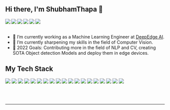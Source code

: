 ## Hi there, I'm ShubhamThapa 👋

<a href = "mailto:mu745511@gmail.com" > <img align = "left" src = "https://img.shields.io/badge/Gmail-D14836?style=for-the-badge&logo=gmail&logoColor=white"/> </a>

<a href = "https://www.linkedin.com/in/shubham-thapa-2324841b3/" > <img align = "left" src = "https://img.shields.io/badge/LinkedIn-0077B5?style=for-the-badge&logo=linkedin&logoColor=white"/> </a>

<a href = "https://discordapp.com/users/648501432118542337/" > <img align = "left" src = "https://img.shields.io/badge/Discord-7289DA?style=for-the-badge&logo=discord&logoColor=white"/> </a>


<a href = "https://www.kaggle.com/trooperog" > <img align = "left" src = "https://img.shields.io/badge/Kaggle-20BEFF?style=for-the-badge&logo=Kaggle&logoColor=white"/> </a>


<a href = "https://www.instagram.com/shubham_thapa8/" > <img align = "left" src = "https://img.shields.io/badge/Instagram-E4405F?style=for-the-badge&logo=instagram&logoColor=white"/> </a>

<a href = "https://twitter.com/Shubham65676765" > <img align = "left" src = "https://img.shields.io/badge/Twitter-1DA1F2?style=for-the-badge&logo=twitter&logoColor=white"/> </a>
 
<br>
</br>

- 🔭 I’m currently working as a Machine Learning Engineer at <a href="https://www.deepedge.ai/">DeepEdge AI</a>. 
- 🌱 I’m currently sharpening my skills in the field of Computer Vision. 
- 🥅 2022 Goals: Contributing more in the field of NLP and CV, creating SOTA Object detection Models and deploy them in edge devices. 
 

<!---## Spotify Playing 🎧

[![Spotify](https://novatorem-alpha-amber.vercel.app/api/spotify)](https://open.spotify.com/user/novatorem-alpha-amber)
-->



## My Tech Stack
<p float="left">
<img src = "https://img.shields.io/badge/Keras-%23D00000.svg?style=for-the-badge&logo=Keras&logoColor=white"/> 
<img src = "https://img.shields.io/badge/TensorFlow-%23FF6F00.svg?style=for-the-badge&logo=TensorFlow&logoColor=white" /> 
<img src = "https://img.shields.io/badge/PyTorch-%23EE4C2C.svg?style=for-the-badge&logo=PyTorch&logoColor=white"/> 
<img src = "https://img.shields.io/badge/pandas-%23150458.svg?style=for-the-badge&logo=pandas&logoColor=white"/>
<img src = "https://img.shields.io/badge/numpy-%23013243.svg?style=for-the-badge&logo=numpy&logoColor=white"/>
<img src = "https://img.shields.io/badge/Django-092E20?style=for-the-badge&logo=django&logoColor=white"/> 
<img src = "https://img.shields.io/badge/fastapi-109989?style=for-the-badge&logo=FASTAPI&logoColor=white"/> 
<img src = "https://img.shields.io/badge/Flask-000000?style=for-the-badge&logo=flask&logoColor=white"/> 
<img src = "https://img.shields.io/badge/DJANGO-REST-ff1709?style=for-the-badge&logo=django&logoColor=white&color=ff1709&labelColor=gray"/> 
<img src = "https://img.shields.io/badge/heroku-%23430098.svg?style=for-the-badge&logo=heroku&logoColor=white"/> 

<img src = "https://img.shields.io/badge/OpenCV-27338e?style=for-the-badge&logo=OpenCV&logoColor=white"/> 
<img src = "https://img.shields.io/badge/Jupyter-F37626.svg?&style=for-the-badge&logo=Jupyter&logoColor=white" /> 
<img src = "https://img.shields.io/badge/scikit_learn-F7931E?style=for-the-badge&logo=scikit-learn&logoColor=white"/>
<img src = "https://img.shields.io/badge/AWS-%23FF9900.svg?style=for-the-badge&logo=amazon-aws&logoColor=white"/>
<img src = "https://img.shields.io/badge/microsoft%20azure-0089D6?style=for-the-badge&logo=microsoft-azure&logoColor=white"/>
<img src = "https://img.shields.io/badge/Kaggle-20BEFF?style=for-the-badge&logo=Kaggle&logoColor=white"/>
<img src = "https://img.shields.io/badge/Docker-2CA5E0?style=for-the-badge&logo=docker&logoColor=white"/>
<img src = "https://img.shields.io/badge/conda-342B029.svg?&style=for-the-badge&logo=anaconda&logoColor=white"/>
<img src = "https://img.shields.io/badge/nVIDIA-%2376B900.svg?style=for-the-badge&logo=nVIDIA&logoColor=white"/>
</p>



<br />
<br />

---
<!---
<details>
 <summary>:zap: GitHub Stats</summary>


</details>

![Anurag's GitHub stats](https://github-readme-stats.vercel.app/api?username=mu745511&show_icons=true&theme=tokyonight)

-->

